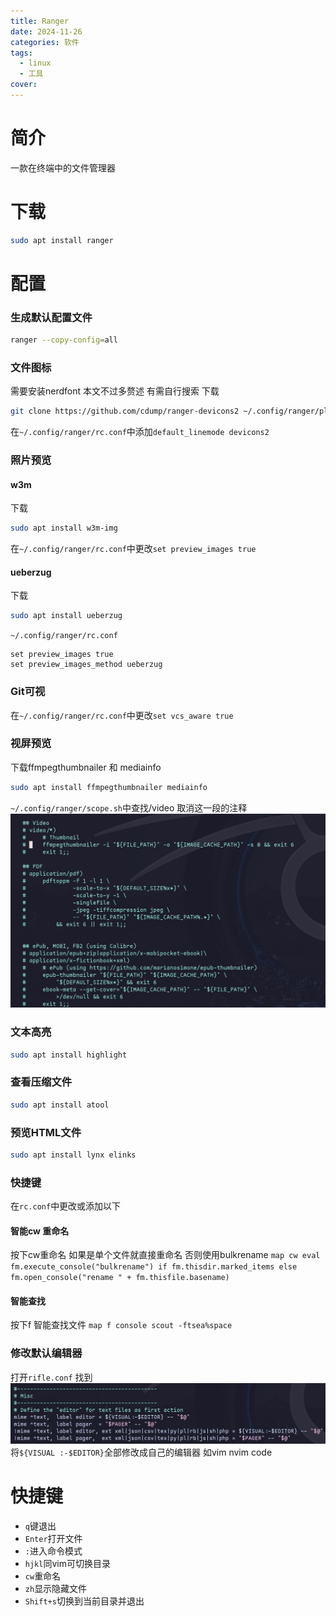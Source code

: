 ```yaml
---
title: Ranger
date: 2024-11-26
categories: 软件
tags:
  - linux
  - 工具
cover:
---
```

# 简介
一款在终端中的文件管理器

# 下载
```bash
sudo apt install ranger
```

# 配置
### 生成默认配置文件
```bash
ranger --copy-config=all
```
### 文件图标
需要安装nerdfont 本文不过多赘述 有需自行搜索
下载
```bash
git clone https://github.com/cdump/ranger-devicons2 ~/.config/ranger/plugins/devicons2
```
在`~/.config/ranger/rc.conf`中添加`default_linemode devicons2`
### 照片预览
#### w3m
下载
```bash
sudo apt install w3m-img
```
在`~/.config/ranger/rc.conf`中更改`set preview_images true`
#### ueberzug
下载
```bash
sudo apt install ueberzug
```
`~/.config/ranger/rc.conf`
```
set preview_images true
set preview_images_method ueberzug
```
### Git可视
在`~/.config/ranger/rc.conf`中更改`set vcs_aware true`

### 视屏预览
下载ffmpegthumbnailer 和 mediainfo
```bash
sudo apt install ffmpegthumbnailer mediainfo
```

 `~/.config/ranger/scope.sh`中查找/video
 取消这一段的注释
 ![](img/note/app/ranger/scope.png)
 
### 文本高亮
```bash
sudo apt install highlight
```

### 查看压缩文件
```bash
sudo apt install atool
```

### 预览HTML文件
```bash
sudo apt install lynx elinks
```

### 快捷键
在`rc.conf`中更改或添加以下
#### 智能cw 重命名
按下cw重命名 如果是单个文件就直接重命名 否则使用bulkrename
`map cw eval fm.execute_console("bulkrename") if fm.thisdir.marked_items else fm.open_console("rename " + fm.thisfile.basename)`
#### 智能查找
按下f 智能查找文件
`map f console scout -ftsea%space`
### 修改默认编辑器
打开`rifle.conf`
找到
![](img/note/app/ranger/rifle.png)
将`${VISUAL :-$EDITOR}`全部修改成自己的编辑器 如vim nvim code

# 快捷键
- `q`键退出
- `Enter`打开文件
- `:`进入命令模式
- `hjkl`同vim可切换目录
- `cw`重命名
- `zh`显示隐藏文件
- `Shift+s`切换到当前目录并退出